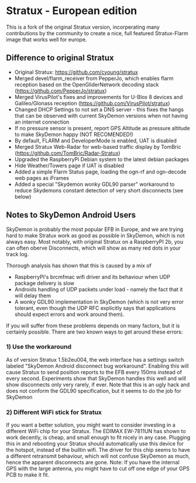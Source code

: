 # Stratux - European edition
This is a fork of the original Stratux version, incorperating many contributions by the community to create a
nice, full featured Stratux-Flarm image that works well for europe.
## Difference to original Stratux
* Original Stratux: https://github.com/cyoung/stratux
* Merged devel/flarm_receiver from PepperJo, which enables flarm reception based on the OpenGliderNetwork decoding stack (https://github.com/PepperJo/stratux)
* Merged VirusPilot's fixes and improvements for U-Blox 8 devices and Galileo/Glonass reception (https://github.com/VirusPilot/stratux)
* Changed DHCP Settings to not set a DNS server - this fixes the hangs that can be observed with current SkyDemon versions when not having an internet connection
* If no pressure sensor is present, report GPS Altitude as pressure altitude to make SkyDemon happy (NOT RECOMENDED!)
* By default, FLARM and DeveloperMode is enabled, UAT is disabled
* Merged Stratux Web-Radar for web-based traffic display by TomBric (https://github.com/TomBric/Radar-Stratux)
* Upgraded the RaspberryPi Debian system to the latest debian packages
* Hide Weather/Towers page if UAT is disabled
* Added a simple Flarm Status page, loading the ogn-rf and ogn-decode web pages as iFrames
* Added a special "Skydemon wonky GDL90 parser" workaround to reduce Skydemons constant detection of very short disconnects (see below)



## Notes to SkyDemon Android Users
SkyDemon is probably the most popular EFB in Europe, and we are trying hard to make Stratux work as good as possible in SkyDemon, which is not always easy. Most notably, with original Stratux on a RaspberryPI 2b, you can often oberve Disconnects, which will show as many red dots in your track log.

Thorough analysis has shown that this is caused by a mix of
- RaspberryPI's brcmfmac wifi driver and its behaviour when UDP package delivery is slow
- Androids handling of UDP packets under load - namely the fact that it will delay them
- A wonky GDL90 implementation in SkyDemon (which is not very error tolerant, even though the UDP RFC explicitly says that applications should expect errors and work around them).

If you will suffer from these problems depends on many factors, but it is certainly possible.
There are two known ways to get around these errors:
### 1) Use the workaround
As of version Stratux 1.5b2eu004, the web interface has a settings switch labeled "SkyDemon Android disconnect bug workaround". Enabling this will cause Stratux to send position reports to the EFB every 150ms instead of every second.
Experiments show that SkyDemon handles this well and will show disconnects only very rarely, if ever.
Note that this is an ugly hack and does not conform the GDL90 specification, but it seems to do the job for SkyDemon

### 2) Different WiFi stick for Stratux
If you want a better solution, you might want to consider investing in a different WiFi chip for your Stratux.
The EDIMAX EW-7811UN has shown to work decently, is cheap, and small enough to fit nicely in any case.
Plugging this in and rebooting your Stratux should automatically use this device for the hotspot, instead of the builtin wifi.
The driver for this chip seems to have a different retransmit behaviour, which will not confuse SkyDemon as much, hence the apparent disconnects are gone.
Note: If you have the internal GPS with the large antenna, you might have to cut off one edge of your GPS PCB to make it fit.


